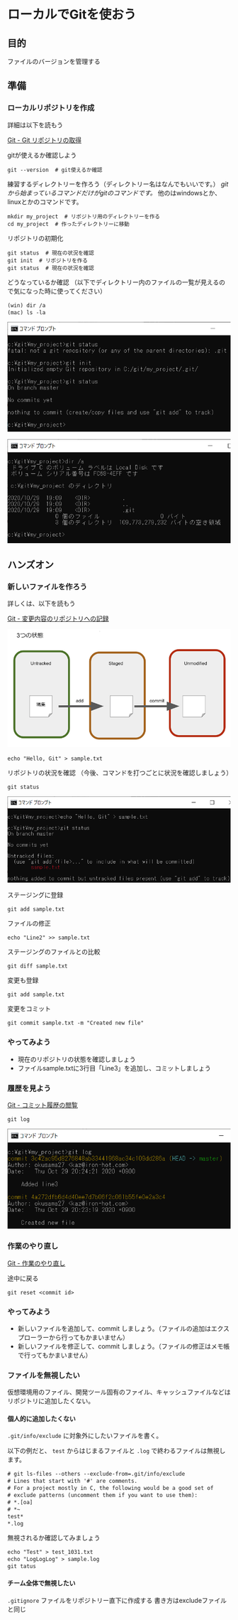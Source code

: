 # ローカルでGitを使おう

## 目的
ファイルのバージョンを管理する

## 準備
### ローカルリポジトリを作成

詳細は以下を読もう

[Git - Git リポジトリの取得](https://git-scm.com/book/ja/v2/Git-%E3%81%AE%E5%9F%BA%E6%9C%AC-Git-%E3%83%AA%E3%83%9D%E3%82%B8%E3%83%88%E3%83%AA%E3%81%AE%E5%8F%96%E5%BE%97)

gitが使えるか確認しよう

```
git --version  # git使えるか確認
```

練習するディレクトリーを作ろう（ディレクトリー名はなんでもいいです。）
*gitから始まっているコマンドだけがgitのコマンドです。* 他のはwindowsとか、linuxとかのコマンドです。

```
mkdir my_project  # リポジトリ用のディレクトリーを作る
cd my_project  # 作ったディレクトリーに移動
```

リポジトリの初期化

```
git status  # 現在の状況を確認
git init  # リポジトリを作る
git status  # 現在の状況を確認
```

どうなっているか確認
（以下でディレクトリー内のファイルの一覧が見えるので気になった時に使ってください）

```
(win) dir /a
(mac) ls -la
```

![init](images/local_git02.png)

![dir](images/local_git03.png)

## ハンズオン
### 新しいファイルを作ろう

詳しくは、以下を読もう

[Git - 変更内容のリポジトリへの記録](https://git-scm.com/book/ja/v2/Git-%E3%81%AE%E5%9F%BA%E6%9C%AC-%E5%A4%89%E6%9B%B4%E5%86%85%E5%AE%B9%E3%81%AE%E3%83%AA%E3%83%9D%E3%82%B8%E3%83%88%E3%83%AA%E3%81%B8%E3%81%AE%E8%A8%98%E9%8C%B2)

![状態](images/local_git01.png)

```
echo "Hello, Git" > sample.txt
```

リポジトリの状況を確認
（今後、コマンドを打つごとに状況を確認しましょう）

```
git status
```

![status](images/local_git04.png)

ステージングに登録

```
git add sample.txt
```

ファイルの修正

```
echo "Line2" >> sample.txt
```

ステージングのファイルとの比較

```
git diff sample.txt
```

変更も登録

```
git add sample.txt
```

変更をコミット

```
git commit sample.txt -m "Created new file"
```

### やってみよう
- 現在のリポジトリの状態を確認しましょう
- ファイルsample.txtに3行目「Line3」を追加し、コミットしましょう

### 履歴を見よう

[Git - コミット履歴の閲覧](https://git-scm.com/book/ja/v2/Git-%E3%81%AE%E5%9F%BA%E6%9C%AC-%E3%82%B3%E3%83%9F%E3%83%83%E3%83%88%E5%B1%A5%E6%AD%B4%E3%81%AE%E9%96%B2%E8%A6%A7)

```
git log
```

![log](images/local_git05.png)

### 作業のやり直し

[Git - 作業のやり直し](https://git-scm.com/book/ja/v2/Git-%E3%81%AE%E5%9F%BA%E6%9C%AC-%E4%BD%9C%E6%A5%AD%E3%81%AE%E3%82%84%E3%82%8A%E7%9B%B4%E3%81%97)

途中に戻る

```
git reset <commit id>
```

### やってみよう
- 新しいファイルを追加して、commit しましょう。（ファイルの追加はエクスプローラーから行ってもかまいません）
- 新しいファイルを修正して、commit しましょう。（ファイルの修正はメモ帳で行ってもかまいません）

### ファイルを無視したい
仮想環境用のファイル、開発ツール固有のファイル、キャッシュファイルなどはリポジトリに追加したくない。

#### 個人的に追加したくない
`.git/info/exclude` に対象外にしたいファイルを書く。

以下の例だと、 `test` からはじまるファイルと `.log` で終わるファイルは無視します。
```
# git ls-files --others --exclude-from=.git/info/exclude
# Lines that start with '#' are comments.
# For a project mostly in C, the following would be a good set of
# exclude patterns (uncomment them if you want to use them):
# *.[oa]
# *~
test*
*.log
```

無視されるか確認してみましょう

```
echo "Test" > test_1031.txt
echo "LogLogLog" > sample.log
git tatus
```

#### チーム全体で無視したい
`.gitignore` ファイルをリポジトリー直下に作成する
書き方はexcludeファイルと同じ
